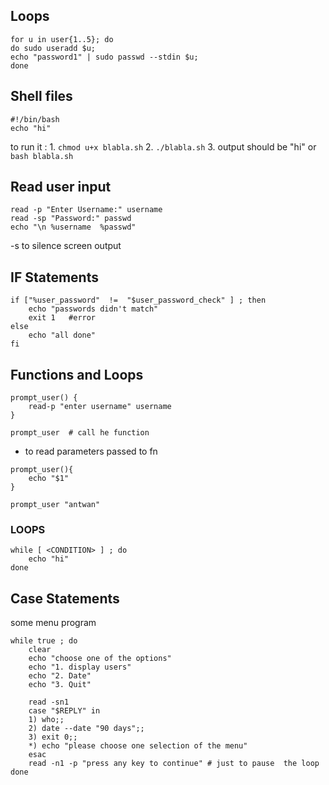 ## Loops
```
for u in user{1..5}; do
do sudo useradd $u; 
echo "password1" | sudo passwd --stdin $u;
done
```

## Shell files
```
#!/bin/bash
echo "hi"
```
to run it : 1. `chmod u+x blabla.sh`
				2. `./blabla.sh`
				3. output should be "hi"
or `bash blabla.sh`

## Read user input
```
read -p "Enter Username:" username
read -sp "Password:" passwd
echo "\n %username  %passwd"
```
-s to silence screen output

## IF Statements
```
if ["%user_password"  !=  "$user_password_check" ] ; then
	echo "passwords didn't match"
	exit 1   #error
else
	echo "all done"
fi
```

## Functions and Loops
```
prompt_user() {
	read-p "enter username" username
}

prompt_user  # call he function
```

- to read parameters passed to fn
```
prompt_user(){
	echo "$1"
}

prompt_user "antwan" 
```

### LOOPS
```
while [ <CONDITION> ] ; do
	echo "hi"
done
```

## Case Statements
some menu program
```
while true ; do
	clear
	echo "choose one of the options"
	echo "1. display users"
	echo "2. Date"
	echo "3. Quit"

	read -sn1 
	case "$REPLY" in 
	1) who;;
	2) date --date "90 days";;
	3) exit 0;;
	*) echo "please choose one selection of the menu"
	esac
	read -n1 -p "press any key to continue" # just to pause  the loop
done
```
